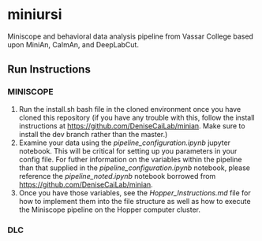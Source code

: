 # miniursi

Miniscope and behavioral data analysis pipeline from Vassar College based upon MiniAn, CaImAn, and DeepLabCut.

## Run Instructions
### MINISCOPE
1) Run the install.sh bash file in the cloned environment once you have cloned this repository (if you have any trouble with this, follow the install instructions at https://github.com/DeniseCaiLab/minian. Make sure to install the dev branch rather than the master.)
2) Examine your data using the *pipeline_configuration.ipynb* jupyter notebook. This will be critical for setting up you parameters in your config file. For futher information on the variables within the pipeline than that supplied in the *pipeline_configuration.ipynb* notebook, please reference the *pipeline_noted.ipynb* notebook borrowed from https://github.com/DeniseCaiLab/minian.
3) Once you have those variables, see the *Hopper_Instructions.md* file for how to implement them into the file structure as well as how to execute the Miniscope pipeline on the Hopper computer cluster. 

### DLC

